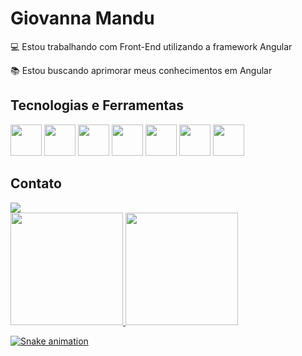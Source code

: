 # Giovanna Mandu

:computer: Estou trabalhando com Front-End utilizando a framework Angular

:books: Estou buscando aprimorar meus conhecimentos em Angular


## Tecnologias e Ferramentas

<code><img width="50px" src="https://cdn.jsdelivr.net/gh/devicons/devicon/icons/html5/html5-original.svg" /></code>
<code><img width="50px" src="https://cdn.jsdelivr.net/gh/devicons/devicon/icons/css3/css3-original.svg" /></code>
<code><img width="50px" src="https://cdn.jsdelivr.net/gh/devicons/devicon/icons/javascript/javascript-original.svg" /></code>
<code><img width="50px" src="https://cdn.jsdelivr.net/gh/devicons/devicon/icons/typescript/typescript-original.svg" /></code>
<code><img width="50px" src="https://cdn.jsdelivr.net/gh/devicons/devicon/icons/angularjs/angularjs-original.svg" /></code>
<code><img width="50px" src="https://cdn.jsdelivr.net/gh/devicons/devicon/icons/git/git-original.svg" /></code>
<code><img width="50px" src="https://cdn.jsdelivr.net/gh/devicons/devicon/icons/github/github-original.svg" /></code>

## Contato

<div>
<a href="https://www.linkedin.com/in/giovannamandu" target="_blank"><img src="https://img.shields.io/badge/-LinkedIn-%230077B5?style=for-the-badge&logo=linkedin&logoColor=white" target="_blank"></a>   
</div>


<div>
<a href="https://github.com/giovannamandu">
<img height="180em" src="https://github-readme-stats.vercel.app/api/top-langs/?username=giovannamandu&layout=compact&langs_count=7&theme=dracula"/>
<img height="180em" src="https://github-readme-stats.vercel.app/api?username=giovannamandu&show_icons=true&theme=dracula&include_all_commits=true&count_private=true"/>
</div>

![Snake animation](https://github.com/giovannamandu/giovannamandu/blob/output/github-contribution-grid-snake.svg)


